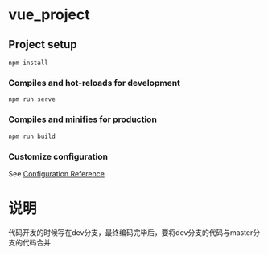 # vue_project

## Project setup
```
npm install
```

### Compiles and hot-reloads for development
```
npm run serve
```

### Compiles and minifies for production
```
npm run build
```

### Customize configuration
See [Configuration Reference](https://cli.vuejs.org/config/).

# 说明

代码开发的时候写在dev分支，最终编码完毕后，要将dev分支的代码与master分支的代码合并